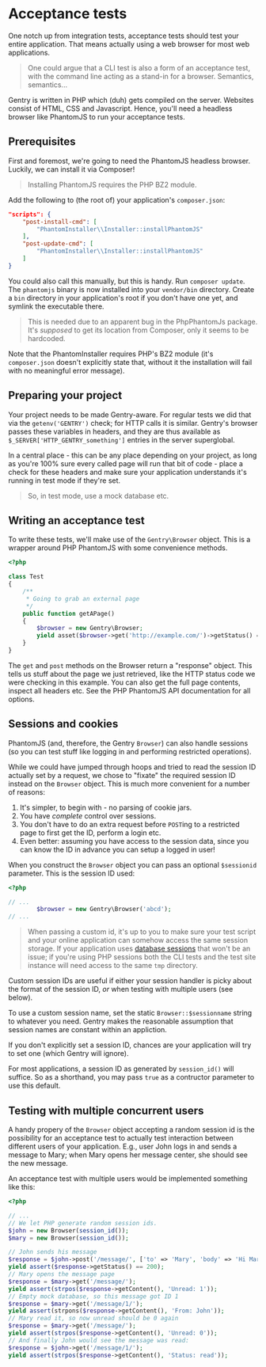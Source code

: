 # Acceptance tests
One notch up from integration tests, acceptance tests should test your entire
application. That means actually using a web browser for most web applications.

> One could argue that a CLI test is also a form of an acceptance test, with the
> command line acting as a stand-in for a browser. Semantics, semantics...

Gentry is written in PHP which (duh) gets compiled on the server. Websites
consist of HTML, CSS and Javascript. Hence, you'll need a headless browser like
PhantomJS to run your acceptance tests.

## Prerequisites
First and foremost, we're going to need the PhantomJS headless browser. Luckily,
we can install it via Composer!

> Installing PhantomJS requires the PHP BZ2 module.

Add the following to (the root of) your application's `composer.json`:

```json
"scripts": {
    "post-install-cmd": [
        "PhantomInstaller\\Installer::installPhantomJS"
    ],
    "post-update-cmd": [
        "PhantomInstaller\\Installer::installPhantomJS"
    ]
}
```

You could also call this manually, but this is handy. Run `composer update`. The
`phantomjs` binary is now installed into your `vendor/bin` directory. Create a
`bin` directory in your application's root if you don't have one yet, and
symlink the executable there.

> This is needed due to an apparent bug in the PhpPhantomJs package. It's
> _supposed_ to get its location from Composer, only it seems to be hardcoded.

Note that the PhantomInstaller requires PHP's BZ2 module (it's `composer.json`
doesn't explicitly state that, without it the installation will fail with no
meaningful error message).

## Preparing your project
Your project needs to be made Gentry-aware. For regular tests we did that via
the `getenv('GENTRY')` check; for HTTP calls it is similar. Gentry's browser
passes these variables in headers, and they are thus available as
`$_SERVER['HTTP_GENTRY_something']` entries in the server superglobal.

In a central place - this can be any place depending on your project, as long as
you're 100% sure every called page will run that bit of code - place a check for
these headers and make sure your application understands it's running in test
mode if they're set.

> So, in test mode, use a mock database etc.

## Writing an acceptance test
To write these tests, we'll make use of the `Gentry\Browser` object. This is a
wrapper around PHP PhantomJS with some convenience methods.

```php
<?php

class Test
{
    /**
     * Going to grab an external page
     */
    public function getAPage()
    {
        $browser = new Gentry\Browser;
        yield asset($browser->get('http://example.com/')->getStatus() == 200);
    }
}
```

The `get` and `post` methods on the Browser return a "response" object. This
tells us stuff about the page we just retrieved, like the HTTP status code we
were checking in this example. You can also get the full page contents, inspect
all headers etc. See the PHP PhantomJS API documentation for all options.

## Sessions and cookies
PhantomJS (and, therefore, the Gentry `Browser`) can also handle sessions (so
you can test stuff like logging in and performing restricted operations).

While we could have jumped through hoops and tried to read the session ID
actually set by a request, we chose to "fixate" the required session ID instead
on the `Browser` object. This is much more convenient for a number of reasons:

1. It's simpler, to begin with - no parsing of cookie jars.
2. You have _complete_ control over sessions.
3. You don't have to do an extra request before `POST`ing to a restricted page
   to first get the ID, perform a login etc.
4. Even better: assuming you have access to the session data, since you can know
   the ID in advance you can setup a logged in user!

When you construct the `Browser` object you can pass an optional `$sessionid`
parameter. This is the session ID used:

```php
<?php

// ...
        $browser = new Gentry\Browser('abcd');
// ...
```

> When passing a custom id, it's up to you to make sure your test script and
> your online application can somehow access the same session storage. If your
> application uses [database sessions](http://cesession.monomelodies.nl) that
> won't be an issue; if you're using PHP sessions both the CLI tests and the
> test site instance will need access to the same `tmp` directory.

Custom session IDs are useful if either your session handler is picky about the
format of the session ID, _or_ when testing with multiple users (see below).

To use a custom session name, set the static `Browser::$sessionname` string to
whatever you need. Gentry makes the reasonable assumption that session names are
constant within an appliction.

If you don't explicitly set a session ID, chances are your application will try
to set one (which Gentry will ignore).

For most applications, a session ID as generated by `session_id()` will suffice.
So as a shorthand, you may pass `true` as a contructor parameter to use this
default.

## Testing with multiple concurrent users
A handy propery of the `Browser` object accepting a random session id is the
possibility for an acceptance test to actually test interaction between
different users of your application. E.g., user John logs in and sends a message
to Mary; when Mary opens her message center, she should see the new message.

An acceptance test with multiple users would be implemented something like this:

```php
<?php

// ...
// We let PHP generate random session ids.
$john = new Browser(session_id());
$mary = new Browser(session_id());

// John sends his message
$response = $john->post('/message/', ['to' => 'Mary', 'body' => 'Hi Mary!']);
yield assert($response->getStatus() == 200);
// Mary opens the message page
$response = $mary->get('/message/');
yield assert(strpos($response->getContent(), 'Unread: 1'));
// Empty mock database, so this message got ID 1
$response = $mary->get('/message/1/');
yield assert(strpons($response->getContent(), 'From: John'));
// Mary read it, so now unread should be 0 again
$response = $mary->get('/message/');
yield assert(strpos($response->getContent(), 'Unread: 0'));
// And finally John would see the message was read:
$response = $john->get('/message/1/');
yield assert(strpos($response->getContent(), 'Status: read'));
```

